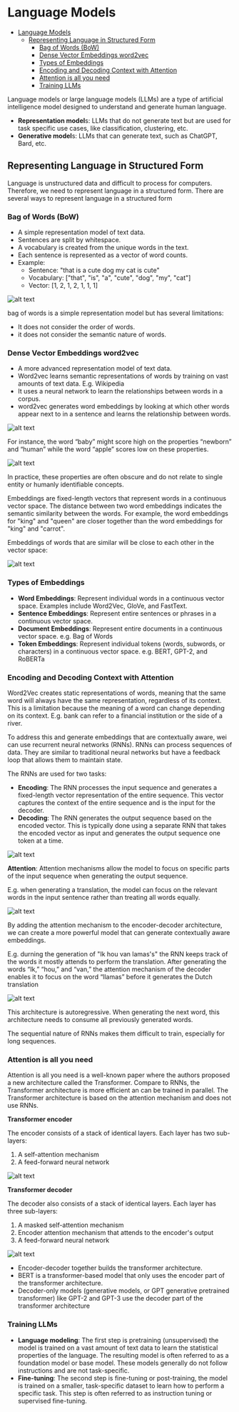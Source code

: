 # Language Models

- [Language Models](#language-models)
  - [Representing Language in Structured Form](#representing-language-in-structured-form)
    - [Bag of Words (BoW)](#bag-of-words-bow)
    - [Dense Vector Embeddings word2vec](#dense-vector-embeddings-word2vec)
    - [Types of Embeddings](#types-of-embeddings)
    - [Encoding and Decoding Context with Attention](#encoding-and-decoding-context-with-attention)
    - [Attention is all you need](#attention-is-all-you-need)
    - [Training LLMs](#training-llms)


Language models or large language models (LLMs) are a type of artificial intelligence model designed to understand and generate human language.

- **Representation model**s: LLMs that do not generate text but are used for task specific use cases, like classification, clustering, etc.
- **Generative model**s: LLMs that can generate text, such as ChatGPT, Bard, etc.

## Representing Language in Structured Form

Language is unstructured data and difficult to process for computers. Therefore, we need to represent language in a structured form. There are several ways to represent language in a structured form

### Bag of Words (BoW)
- A simple representation model of text data.
- Sentences are split by whitespace.
- A vocabulary is created from the unique words in the text.
- Each sentence is represented as a vector of word counts.
- Example:
  - Sentence: "that is a cute dog my cat is cute"
  - Vocabulary: ["that", "is", "a", "cute", "dog", "my", "cat"]
  - Vector: [1, 2, 1, 2, 1, 1, 1]

![alt text](images/llm/bag-of-words.png)

bag of words is a simple representation model but has several limitations:
- It does not consider the order of words.
- it does not consider the semantic nature of words.

### Dense Vector Embeddings word2vec
- A more advanced representation model of text data.
- Word2vec learns semantic representations of words by training on vast amounts of text data. E.g. Wikipedia
- It uses a neural network to learn the relationships between words in a corpus.
- word2vec generates word embeddings by looking at which other words appear next to in a sentence and learns the relationship between words.

![alt text](images/llm/neural-network-word-embedding.png)

For instance, the word “baby” might score high on the properties “newborn” and “human” while the word “apple” scores low on these properties.

![alt text](images/llm/values-of-embeddings.png)

In practice, these properties are often obscure and do not relate to single entity or humanly identifiable concepts.

Embeddings are fixed-length vectors that represent words in a continuous vector space. The distance between two word embeddings indicates the semantic similarity between the words. For example, the word embeddings for "king" and "queen" are closer together than the word embeddings for "king" and "carrot".

Embeddings of words that are similar will be close to each other in the vector space:

![alt text](images/llm/embeddings-vectore-space.png)

### Types of Embeddings
- **Word Embeddings**: Represent individual words in a continuous vector space. Examples include Word2Vec, GloVe, and FastText.
- **Sentence Embeddings**: Represent entire sentences or phrases in a continuous vector space.
- **Document Embeddings**: Represent entire documents in a continuous vector space. e.g. Bag of Words
- **Token Embeddings**: Represent individual tokens (words, subwords, or characters) in a continuous vector space. e.g. BERT, GPT-2, and RoBERTa

### Encoding and Decoding Context with Attention

Word2Vec creates static representations of words, meaning that the same word will always have the same representation, regardless of its context. This is a limitation because the meaning of a word can change depending on its context. E.g. bank can refer to a financial institution or the side of a river.

To address this and generate embeddings that are contextually aware, wei can use recurrent neural networks (RNNs). RNNs can process sequences of data. They are similar to traditional neural networks but have a feedback loop that allows them to maintain state. 

The RNNs are used for two tasks:

- **Encoding**: The RNN processes the input sequence and generates a fixed-length vector representation of the entire sequence. This vector captures the context of the entire sequence and is the input for the decoder.
- **Decoding**: The RNN generates the output sequence based on the encoded vector. This is typically done using a separate RNN that takes the encoded vector as input and generates the output sequence one token at a time.

![alt text](images/llm/encoder-decoder.png)

**Attention**: Attention mechanisms allow the model to focus on specific parts of the input sequence when generating the output sequence. 

E.g. when generating a translation, the model can focus on the relevant words in the input sentence rather than treating all words equally. 

![alt text](images/llm/attention.png)

By adding the attention mechanism to the encoder-decoder architecture, we can create a more powerful model that can generate contextually aware embeddings. 

E.g. durning the generation of "Ik hou van lamas's" the RNN keeps track of the words it mostly attends to perform the translation. After generating the words “Ik,” “hou,” and “van,” the attention mechanism of the
decoder enables it to focus on the word “llamas” before it generates the Dutch translation

![alt text](images/llm/encoder-decoder-with-attention.png)

This architecture is autoregressive. When generating the next
word, this architecture needs to consume all previously generated words.

The sequential nature of RNNs makes them difficult to train, especially for long sequences. 

### Attention is all you need

Attention is all you need is a well-known paper where the authors proposed a new architecture called the Transformer. Compare to RNNs, the Transformer architecture is more efficient an can be trained in parallel. The Transformer architecture is based on the attention mechanism and does not use RNNs.

**Transformer encoder**

The encoder consists of a stack of identical layers. Each layer has two sub-layers:
1. A self-attention mechanism
2. A feed-forward neural network

![alt text](images/llm/transformer-encoder.png)

**Transformer decoder**

The decoder also consists of a stack of identical layers. Each layer has three sub-layers:
1. A masked self-attention mechanism
2. Encoder attention mechanism that attends to the encoder's output
3. A feed-forward neural network

![alt text](images/llm/transformer-decoder.png)

- Encoder-decoder together builds the transformer architecture.
- BERT is a transformer-based model that only uses the encoder part of the transformer architecture.
- Decoder-only models (generative models, or GPT generative pretrained transformer) like GPT-2 and GPT-3 use the decoder part of the transformer architecture

### Training LLMs

- **Language modeling**: The first step is pretraining (unsupervised) the model is trained on a vast amount of text data to learn the statistical properties of the language. The resulting model is often referred to as a  foundation model or base model. These models generally do not follow instructions and are not task-specific.
- **Fine-tuning**: The second step is fine-tuning or post-training, the model is trained on a smaller, task-specific dataset to learn how to perform a specific task. This step is often referred to as instruction tuning or supervised fine-tuning.